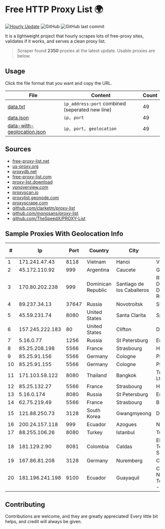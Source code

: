
# Free HTTP Proxy List 🌍

[![Hourly Update](https://github.com/mertguvencli/http-proxy-list/actions/workflows/main.yml/badge.svg?branch=main)](https://github.com/mertguvencli/http-proxy-list/actions/workflows/main.yml)
![GitHub](https://img.shields.io/github/license/mertguvencli/http-proxy-list)
![GitHub last commit](https://img.shields.io/github/last-commit/mertguvencli/http-proxy-list)

It is a lightweight project that hourly scrapes lots of free-proxy sites, validates if it works, and serves a clean proxy list.


> Scraper found **2350** proxies at the latest update. Usable proxies are below.

## Usage

Click the file format that you want and copy the URL.


|File|Content|Count|
|----|-------|-----|
|[data.txt](https://raw.githubusercontent.com/mertguvencli/http-proxy-list/main/proxy-list/data.txt)|`ip_address:port` combined (seperated new line)|49|
|[data.json](https://raw.githubusercontent.com/mertguvencli/http-proxy-list/main/proxy-list/data.json)|`ip, port`|49|
|[data-with-geolocation.json](https://raw.githubusercontent.com/mertguvencli/http-proxy-list/main/proxy-list/data-with-geolocation.json)|`ip, port, geolocation`|49|

## Sources

* [free-proxy-list.net](https://free-proxy-list.net)
* [us-proxy.org](https://www.us-proxy.org)
* [proxydb.net](http://proxydb.net)
* [free-proxy-list.com](https://free-proxy-list.com/?page=&port=&type%5B%5D=http&type%5B%5D=https&up_time=0&search=Search)
* [proxy-list.download](https://www.proxy-list.download/HTTP)
* [vpnoverview.com](https://vpnoverview.com/privacy/anonymous-browsing/free-proxy-servers)
* [proxyscan.io](https://www.proxyscan.io)
* [proxylist.geonode.com](https://proxylist.geonode.com/api/proxy-list?limit=300&page=1&sort_by=lastChecked&sort_type=desc&protocols=http,https)
* [proxyscrape.com](https://api.proxyscrape.com/v2/?request=displayproxies&protocol=http&timeout=10000&country=all&ssl=all&anonymity=all)
* [github.com/clarketm/proxy-list](https://raw.githubusercontent.com/clarketm/proxy-list/master/proxy-list-raw.txt)
* [github.com/monosans/proxy-list](https://raw.githubusercontent.com/monosans/proxy-list/main/proxies/http.txt)
* [github.com/TheSpeedX/PROXY-List](https://raw.githubusercontent.com/TheSpeedX/PROXY-List/master/http.txt)


## Sample Proxies With Geolocation Info

|#|Ip|Port|Country|City|Internet Service Provider|
|-|--|----|-------|----|-------------------------|
|1|171.241.47.43|8118|Vietnam|Hanoi|Viettel Corporation|
|2|45.172.110.92|999|Argentina|Caucete|GPS SANJUAN SRL.|
|3|170.80.202.238|999|Dominican Republic|Santiago de los Caballeros|RUDDY GONZALEZ DIGITAL MEDIA DOMINICANA, RGDIMAX, S.R.L|
|4|89.237.34.13|37647|Russia|Novotroitsk|SUTTK|
|5|45.59.231.74|8080|United States|Santa Clarita|Spectrum|
|6|157.245.222.183|80|United States|Clifton|DigitalOcean, LLC|
|7|5.16.0.77|1256|Russia|St Petersburg|Enforta-MSK|
|8|85.25.208.198|5566|France|Strasbourg|Host Europe GmbH|
|9|85.25.91.156|5566|Germany|Cologne|PlusServer GmbH|
|10|85.25.91.155|5566|Germany|Cologne|PlusServer GmbH|
|11|171.103.58.122|8080|Thailand|Bangkok|True Internet Co., Ltd.|
|12|85.25.132.27|5566|France|Strasbourg|Host Europe GmbH|
|13|5.16.0.174|8080|Russia|St Petersburg|Enforta-MSK|
|14|62.75.219.49|5566|France|Strasbourg|BSB-SERVICE|
|15|121.88.250.73|3128|South Korea|Gwangmyeong|DLIVE|
|16|200.24.157.118|999|Ecuador|Azogues|Nedetel S.A.|
|17|88.255.106.26|8080|Turkey|Istanbul|TurkTelekom|
|18|181.129.2.90|8081|Colombia|Caldas|EPM Telecomunicaciones S.A. E.S.P.|
|19|167.86.81.208|3128|Germany|Nuremberg|Contabo GmbH|
|20|181.196.241.198|9100|Ecuador|Guayaquil|Corporacion Nacional De Telecomunicaciones - CNT EP|



## Contributing

Contributions are welcome, and they are greatly appreciated! Every
little bit helps, and credit will always be given.

